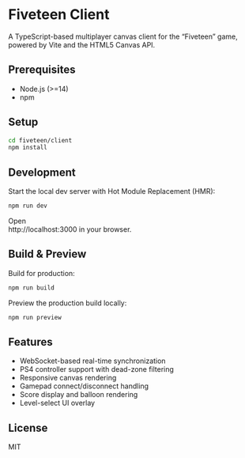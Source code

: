 # Fiveteen Client

A TypeScript-based multiplayer canvas client for the “Fiveteen” game, powered by Vite and the HTML5 Canvas API.

## Prerequisites
- Node.js (>=14)
- npm

## Setup
```bash
cd fiveteen/client
npm install
```

## Development
Start the local dev server with Hot Module Replacement (HMR):
```bash
npm run dev
```
Open \
http://localhost:3000
in your browser.

## Build & Preview
Build for production:
```bash
npm run build
```
Preview the production build locally:
```bash
npm run preview
```

## Features
- WebSocket-based real-time synchronization
- PS4 controller support with dead-zone filtering
- Responsive canvas rendering
- Gamepad connect/disconnect handling
- Score display and balloon rendering
- Level-select UI overlay

## License
MIT
